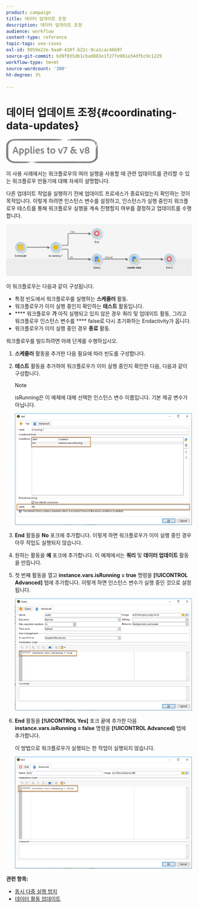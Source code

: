 ```yaml
---
product: campaign
title: 데이터 업데이트 조정
description: 데이터 업데이트 조정
audience: workflow
content-type: reference
topic-tags: use-cases
exl-id: 9959e22e-9aa0-410f-b22c-9ca1cac46b97
source-git-commit: bd9f035db1cbad883e1f27fe901e34dfbc9c1229
workflow-type: tm+mt
source-wordcount: '300'
ht-degree: 3%

---
```


# 데이터 업데이트 조정{#coordinating-data-updates}

![](../../assets/common.svg)

이 사용 사례에서는 워크플로우의 여러 실행을 사용할 때 관련 업데이트를 관리할 수 있는 워크플로우 만들기에 대해 자세히 설명합니다.

다른 업데이트 작업을 실행하기 전에 업데이트 프로세스가 종료되었는지 확인하는 것이 목적입니다. 이렇게 하려면 인스턴스 변수를 설정하고, 인스턴스가 실행 중인지 워크플로우 테스트를 통해 워크플로우 실행을 계속 진행할지 여부를 결정하고 업데이트를 수행합니다.

![](assets/uc_dataupdate_wkf.png)

이 워크플로우는 다음과 같이 구성됩니다.

* 특정 빈도에서 워크플로우를 실행하는 **스케줄러** 활동.
* 워크플로우가 이미 실행 중인지 확인하는 **테스트** 활동입니다.
* **** 워크플로우 **가** 아직 실행되고 있지 않은 경우 쿼리 및 업데이트 활동, 그리고 워크플로우 인스턴스 변수를  **** false로 다시 초기화하는 Endactivity가 옵니다.
* 워크플로우가 이미 실행 중인 경우 **종료** 활동.

워크플로우를 빌드하려면 아래 단계를 수행하십시오.

1. **스케줄러** 활동을 추가한 다음 필요에 따라 빈도를 구성합니다.
1. **테스트** 활동을 추가하여 워크플로우가 이미 실행 중인지 확인한 다음, 다음과 같이 구성합니다.

   >[!NOTE]
   >
   >isRunning은 이 예제에 대해 선택한 인스턴스 변수 이름입니다. 기본 제공 변수가 아닙니다.

   ![](assets/uc_dataupdate_test.png)

1. **End** 활동을 **No** 포크에 추가합니다. 이렇게 하면 워크플로우가 이미 실행 중인 경우 아무 작업도 실행되지 않습니다.
1. 원하는 활동을 **예** 포크에 추가합니다. 이 예제에서는 **쿼리** 및 **데이터 업데이트** 활동을 만듭니다.
1. 첫 번째 활동을 열고 **instance.vars.isRunning = true** 명령을 **[!UICONTROL Advanced]** 탭에 추가합니다. 이렇게 하면 인스턴스 변수가 실행 중인 것으로 설정됩니다.

   ![](assets/uc_dataupdate_query.png)

1. **End** 활동을 **[!UICONTROL Yes]** 포크 끝에 추가한 다음 **instance.vars.isRunning = false** 명령을 **[!UICONTROL Advanced]** 탭에 추가합니다.

   이 방법으로 워크플로우가 실행되는 한 작업이 실행되지 않습니다.

   ![](assets/uc_dataupdate_end.png)

**관련 항목:**

* [동시 다중 실행 방지](monitoring-workflow-execution.md#preventing-simultaneous-multiple-executions)
* [데이터 활동 업데이트](update-data.md)
